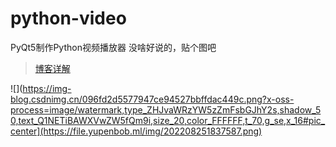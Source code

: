 # python-video
PyQt5制作Python视频播放器
没啥好说的，贴个图吧
> [博客详解](https://www.yupenbob.ml/2022/07/29/PyQt5%E8%A7%86%E9%A2%91%E6%92%AD%E6%94%BE%E5%99%A8/)

![](https://img-blog.csdnimg.cn/096fd2d5577947ce94527bbffdac449c.png?x-oss-process=image/watermark,type_ZHJvaWRzYW5zZmFsbGJhY2s,shadow_50,text_Q1NETiBAWXVwZW5fQm9i,size_20,color_FFFFFF,t_70,g_se,x_16#pic_center](https://file.yupenbob.ml/img/202208251837587.png)
